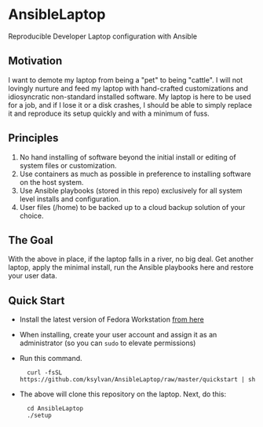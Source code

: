 # AnsibleLaptop
Reproducible Developer Laptop configuration with Ansible

## Motivation
I want to demote my laptop from being a "pet" to being "cattle". I will not
lovingly nurture and feed my laptop with hand-crafted customizations and
idiosyncratic non-standard installed software. My laptop is here to be used for
a job, and if I lose it or a disk crashes, I should be able to simply replace it
and reproduce its setup quickly and with a minimum of fuss.

## Principles

1. No hand installing of software beyond the initial install or editing of
system files or customization.
2. Use containers as much as possible in preference to installing software on
the host system.
3. Use Ansible playbooks (stored in this repo) exclusively for all system level
installs and configuration.
4. User files (/home) to be backed up to a cloud backup solution of your choice.

## The Goal

With the above in place, if the laptop falls in a river, no big deal. Get
another laptop, apply the minimal install, run the Ansible playbooks here and
restore your user data.

## Quick Start

* Install the latest version of Fedora Workstation
[from here](https://getfedora.org/en/workstation/download/)
* When installing, create your user account and assign it as an administrator
(so you can `sudo` to elevate permissions)
* Run this command.

        curl -fsSL https://github.com/ksylvan/AnsibleLaptop/raw/master/quickstart | sh

* The above will clone this repository on the laptop. Next, do this:

        cd AnsibleLaptop
        ./setup

